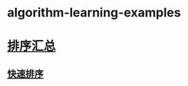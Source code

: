 # algorithm-learning-examples

# [排序汇总](https://github.com/ccnuacmhdu/algorithm-learning-examples/blob/master/src/com/example/sort/Sort.java)
## [快速排序](https://github.com/ccnuacmhdu/algorithm-learning-examples/blob/master/pictures/quickSort.png)